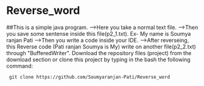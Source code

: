# Reverse_word
##This is a simple java program.
  -->Here you take a normal text file. 
  -->Then you save some sentense inside this file(p2_1.txt).
     Ex- My name is Soumya ranjan Pati
  -->Then you write a code inside your IDE.
  -->After reverseing, this Reverse code (Pati ranjan Soumya is My)
     write on another file(p2_2.txt) through "BufferedWriter".
Download the repository files (project) from the download section or clone this project by typing in the bash the following command:

     git clone https://github.com/Soumyaranjan-Pati/Reverse_word
